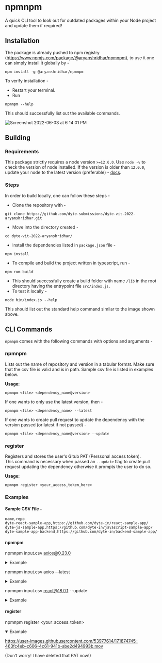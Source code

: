 # npmnpm

A quick CLI tool to look out for outdated packages within your Node project and update them if required!

## Installation

The package is already pushed to npm registry (https://www.npmjs.com/package/@aryanshridhar/npmnpm), to use it one can simply install it globally by - 
```
npm install -g @aryanshridhar/npmnpm
```

To verify installation - 

* Restart your terminal.
* Run
``` 
npmnpm --help 

```
This should successfully list out the available commands.


![Screenshot 2022-06-03 at 6 14 01 PM](https://user-images.githubusercontent.com/53977614/171856213-73f191f2-0b80-4126-9bc1-05e6b0545fee.png)


## Building

### Requirements

This package strictly requires a node version `>=12.0.0`. Use `node -v` to check the version of node installed. If the version is older than `12.0.0`, update your node to the latest version (preferable) - [docs](https://nodejs.org/en/download/).

### Steps
In order to build locally, one can follow these steps - 

* Clone the repository with - 
```
git clone https://github.com/dyte-submissions/dyte-vit-2022-aryanshridhar.git
```

* Move into the directory created - 

```
cd dyte-vit-2022-aryanshridhar/
```

* Install the dependencies listed in `package.json` file - 

```
npm install
```

* To compile and build the project written in typescript, run - 

```
npm run build
```

* This should successfully create a build folder with name `/lib` in the root directory having the entrypoint file `src/index.js`.
* To test it locally - 

```
node bin/index.js --help
```

This should list out the standard help command similar to the image shown above.

## CLI Commands

`npmnpm` comes with the following commands with options and arguments - 

### npmnpm

Lists out the name of repository and version in a tabular format. Make sure that the csv file is valid and is in path.
Sample csv file is listed in examples below.

<b>Usage:</b> 
```
npmnpm <file> <dependency_name@version>
```

If one wants to only use the latest version, then - 

```
npmnpm <file> <dependency_name> --latest
```

If one wants to create pull request to update the dependency with the version passed (or latest if not passed) - 

```
npmnpm <file> <dependency_name@version> --update
```

### register

Registers and stores the user's Gitub PAT (Perssonal access token).<br>
This command is necessary when passed an `--update` flag to create pull request updating the dependency otherwise it prompts the user to do so.

<b>Usage:</b> 
```
npmnpm register <your_access_token_here>
```

### Examples

#### Sample CSV File - 

```
name,repo
dyte-react-sample-app,https://github.com/dyte-in/react-sample-app/
dyte-js-sample-app,https://github.com/dyte-in/javascript-sample-app/
dyte-sample-app-backend,https://github.com/dyte-in/backend-sample-app/
```

#### npmnpm

npmnpm input.csv axios@0.23.0


<details>
<summary>Example</summary>

 https://user-images.githubusercontent.com/53977614/171873726-dfd42ce0-0861-45d2-b237-e5625efe62d0.mov

  
</details>

npmnpm input.csv axios --latest




<details>
<summary>Example</summary>

https://user-images.githubusercontent.com/53977614/171873730-3782161c-7e6a-4158-b509-4abd3d662469.mov
  
</details>


npmnpm input.csv react@18.0.1 --update




<details>
<summary>Example</summary>

https://user-images.githubusercontent.com/53977614/171873730-3782161c-7e6a-4158-b509-4abd3d662469.mov

 
(The created pull request can be seen [here](https://github.com/aryanshridhar/ReactNative-Weather-App/pull/28)!)

</details>

#### register


npmnpm register <your_access_token>


<details open>
<summary>Example</summary>


https://user-images.githubusercontent.com/53977614/171874745-463fc4eb-c606-4c61-941b-abe2d494993b.mov

(Don't worry! I have deleted that PAT now!)

</details>
